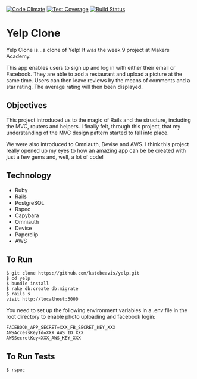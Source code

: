 [![Code Climate](https://codeclimate.com/github/katebeavis/yelp/badges/gpa.svg)](https://codeclimate.com/github/katebeavis/yelp) [![Test Coverage](https://codeclimate.com/github/katebeavis/yelp/badges/coverage.svg)](https://codeclimate.com/github/katebeavis/yelp/coverage) [![Build Status](https://travis-ci.org/katebeavis/yelp.svg?branch=master)](https://travis-ci.org/katebeavis/yelp)
# Yelp Clone

Yelp Clone is...a clone of Yelp! It was the week 9 project at Makers Academy.

This app enables users to sign up and log in with either their email or Facebook. They are able to add a restaurant and upload a picture at the same time. Users can then leave reviews by the means of comments and a star rating. The average rating will then been displayed.

## Objectives
This project introduced us to the magic of Rails and the structure, including the MVC, routers and helpers. I finally felt, through this project, that my understanding of the MVC design pattern started to fall into place.

We were also introduced to Omniauth, Devise and AWS. I think this project really opened up my eyes to how an amazing app can be be created with just a few gems and, well, a lot of code!

## Technology
- Ruby
- Rails
- PostgreSQL
- Rspec
- Capybara
- Omniauth
- Devise
- Paperclip
- AWS

## To Run
```
$ git clone https://github.com/katebeavis/yelp.git
$ cd yelp
$ bundle install
$ rake db:create db:migrate
$ rails s
visit http://localhost:3000
```
You need to set up the following environment variables in a .env file in the root directory to enable photo uploading and facebook login: 
```
FACEBOOK_APP_SECRET=XXX_FB_SECRET_KEY_XXX
AWSAccessKeyId=XXX_AWS_ID_XXX
AWSSecretKey=XXX_AWS_KEY_XXX
```

## To Run Tests
```
$ rspec
```

